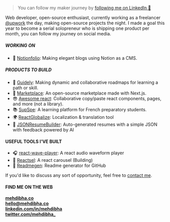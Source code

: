 > You can follow my maker journey by [following me on LinkedIn 💌](https://www.linkedin.com/in/mehdibha)

Web developer, open-source enthusiast, currently working as a freelancer <a href="https://www.upwork.com/freelancers/~01bf255619b222c4d2">@upwork</a> the day, making open-source projects the night.
I made a goal this year to become a serial solopreneur who is shipping one product per month, you can follow my journey on social media.

##### WORKING ON
- 📖 [Notionfolio](https://notionfol.io): Making elegant blogs using Notion as a CMS.

##### PRODUCTS TO BUILD
- 🚀 [Guidely](https://notionfol.io/projects/guidely): Making dynamic and collaborative roadmaps for learning a path or skill.
- 🛒 [Marketplace](https://notionfol.io/projects/guidely): An open-source marketplace made with Next.js.
- 😎 [Awesome react](https://notionfol.io/projects/guidely): Collaborative copy/paste react components, pages, and more (not a library).
- 📚 [SupSpe](https://notionfol.io/projects/guidely): A learning platform for French preparatory students.
- 🌍 [ReactGlobalize](https://notionfol.io/projects/guidely): Localization & translation tool
- 📄 [JSONResumeBuilder](https://notionfol.io/projects/reactsel): Auto-generated resumes with a simple JSON with feedback powered by AI

#### USEFUL TOOLS I'VE BUILT
- 🎧 [react-wave-player](https://github.com/mehdibha/react-wave-player): A react audio waveform player
- 🎠 [Reactsel](https://notionfol.io/projects/reactsel): A react carousel (Building)
- 📜 [Readmegen](https://notionfol.io/projects/reactsel): Readme generator for GitHub

If you'd like to discuss any sort of opportunity, feel free to [contact me](mailto:hello@mehdibha.co).

#### FIND ME ON THE WEB
**<a href="https://www.mehdibha.com">mehdibha.co</a>**<br/>
**hello@mehdibha.co**<br/>
**<a href="https://www.linkedin.com/in/mehdibha/">linkedin.com/in/mehdibha</a>**<br/>
**<a href="https://twitter.com/mehdibha_">twitter.com/mehdibha_</a>**

